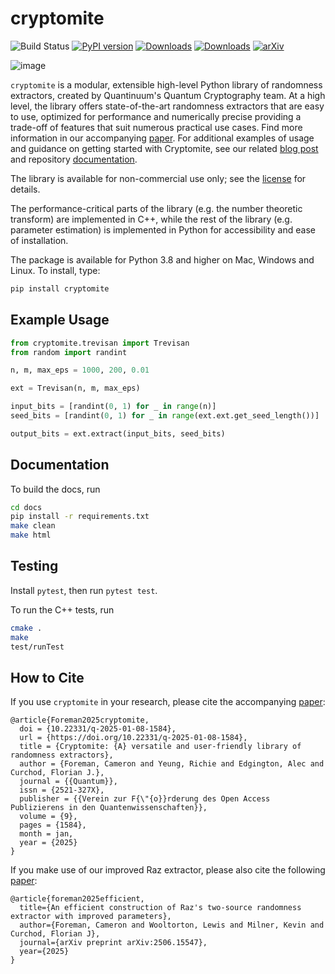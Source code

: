 # cryptomite

![Build Status](https://github.com/CQCL/cryptomite/actions/workflows/build_test.yml/badge.svg)
[![PyPI version](https://img.shields.io/pypi/v/cryptomite)](//pypi.org/project/cryptomite)
[![Downloads](https://static.pepy.tech/badge/cryptomite)](https://pepy.tech/project/cryptomite)
[![Downloads](https://static.pepy.tech/badge/cryptomite/month)](https://pepy.tech/project/cryptomite)
[![arXiv](https://img.shields.io/badge/arXiv-2402.09481-green)](//arxiv.org/abs/2402.09481)


![image](https://github.com/CQCL/cryptomite/assets/13847804/671c8eec-0f2a-46b0-92ba-3a0c040492e8)

`cryptomite` is a modular, extensible high-level Python library 
of randomness extractors, created by Quantinuum's Quantum Cryptography team. 
At a high level, the library offers state-of-the-art randomness extractors that are easy to use, optimized for performance and numerically precise
providing a trade-off of features that suit numerous practical use cases. Find more information in our accompanying [paper](https://quantum-journal.org/papers/q-2025-01-08-1584/).
For additional examples of usage and guidance on getting started with Cryptomite, see our related [blog post](https://medium.com/quantinuum/introducing-cryptomite-randomness-extraction-simplified-857fc2f87673)
and repository [documentation](https://cqcl.github.io/cryptomite/).


The library is available for non-commercial use only; see the [license](https://github.com/CQCL/cryptomite/blob/main/LICENSE) for details.

The performance-critical parts of the library (e.g. the number theoretic transform) are implemented in C++, while the rest of the library (e.g. parameter estimation) is implemented in Python for accessibility and ease of installation.

The package is available for Python 3.8 and higher on Mac, Windows and Linux. To install, type:

```bash 
pip install cryptomite
```



## Example Usage

```python
from cryptomite.trevisan import Trevisan
from random import randint

n, m, max_eps = 1000, 200, 0.01

ext = Trevisan(n, m, max_eps)

input_bits = [randint(0, 1) for _ in range(n)]
seed_bits = [randint(0, 1) for _ in range(ext.ext.get_seed_length())]

output_bits = ext.extract(input_bits, seed_bits)
```

## Documentation

To build the docs, run

```bash
cd docs
pip install -r requirements.txt
make clean
make html
```

## Testing

Install `pytest`, then run `pytest test`.

To run the C++ tests, run

```bash
cmake .
make
test/runTest
```

## How to Cite
If you use `cryptomite` in your research, please cite the accompanying [paper](https://arxiv.org/abs/2402.09481):

```
@article{Foreman2025cryptomite,
  doi = {10.22331/q-2025-01-08-1584},
  url = {https://doi.org/10.22331/q-2025-01-08-1584},
  title = {Cryptomite: {A} versatile and user-friendly library of randomness extractors},
  author = {Foreman, Cameron and Yeung, Richie and Edgington, Alec and Curchod, Florian J.},
  journal = {{Quantum}},
  issn = {2521-327X},
  publisher = {{Verein zur F{\"{o}}rderung des Open Access Publizierens in den Quantenwissenschaften}},
  volume = {9},
  pages = {1584},
  month = jan,
  year = {2025}
}
```

If you make use of our improved Raz extractor, please also cite the following [paper](https://arxiv.org/abs/2506.15547):

```
@article{foreman2025efficient,
  title={An efficient construction of Raz's two-source randomness extractor with improved parameters},
  author={Foreman, Cameron and Wooltorton, Lewis and Milner, Kevin and Curchod, Florian J},
  journal={arXiv preprint arXiv:2506.15547},
  year={2025}
}
```

